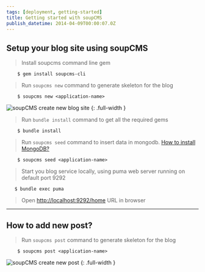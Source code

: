 ```yaml
---
tags: [deployment, getting-started]
title: Getting started with soupCMS
publish_datetime: 2014-04-09T00:00:07.0Z
---
```


## Setup your blog site using soupCMS

> Install soupcms command line gem

~~~
    $ gem install soupcms-cli
~~~

> Run `soupcms new` command to generate skeleton for the blog

~~~
    $ soupcms new <application-name>
~~~

![soupCMS create new blog site](/assets/blog/posts/images/setup-blog-site/soupcms-blog-setup.jpg)
{: .full-width }


> Run `bundle install` command to get all the required gems

~~~
    $ bundle install
~~~


> Run `soupcms seed` command to insert data in mongodb. [How to install MongoDB?](http://docs.mongodb.org/manual/installation/)

~~~
    $ soupcms seed <application-name>
~~~

> Start you blog service locally, using puma web server running on default port 9292

~~~
   $ bundle exec puma
~~~

> Open [http://localhost:9292/home](http://localhost:9292/home) URL in browser

******

## How to add new post?

> Run `soupcms post` command to generate skeleton for the blog

~~~
    $ soupcms post <application-name>
~~~

![soupCMS create new post](/assets/blog/posts/images/setup-blog-site/create-new-post.jpg)
{: .full-width }



